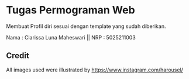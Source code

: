 # Tugas Permograman Web
Membuat Profil diri sesuai dengan template yang sudah diberikan.

Nama : Clarissa Luna Maheswari || NRP : 5025211003

## Credit
All images used were illustrated by https://www.instagram.com/harousel/
